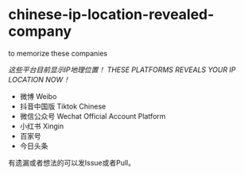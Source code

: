 # chinese-ip-location-revealed-company
to memorize these companies

*这些平台目前显示IP地理位置！*
*THESE PLATFORMS REVEALS YOUR IP LOCATION NOW！*

- 微博 Weibo
- 抖音中国版 Tiktok Chinese
- 微信公众号 Wechat Official Account Platform
- 小红书 Xingin
- 百家号
- 今日头条

有遗漏或者想法的可以发Issue或者Pull。
